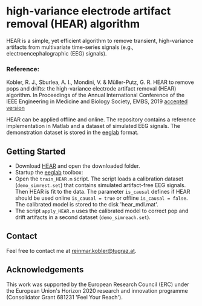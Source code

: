 # high-variance electrode artifact removal (HEAR) algorithm

HEAR is a simple, yet efficient algorithm to remove transient, high-variance artifacts from multivariate time-series signals (e.g., electroencephalographic (EEG) signals).

### Reference:

Kobler, R. J., Sburlea, A. I., Mondini, V. & Müller-Putz, G. R. HEAR to remove pops and drifts: the high-variance electrode artifact removal (HEAR) algorithm. 
In Proceedings of the Annual International Conference of the IEEE Engineering in Medicine and Biology Society, EMBS, 2019 [accepted version](https://arxiv.org/abs/1907.12354)

HEAR can be applied offline and online.
The repository contains a reference implementation in Matlab and a dataset of simulated EEG signals.
The demonstration dataset is stored in the [eeglab](https://sccn.ucsd.edu/eeglab/index.php) format.

## Getting Started
* Download [HEAR](https://github.com/rkobler/hear) and open the downloaded folder.
* Startup the [eeglab](https://sccn.ucsd.edu/wiki/Chapter_01:_Loading_Data_in_EEGLAB#Installing_EEGLAB_and_tutorial_files) toolbox:
* Open the `train_HEAR.m` script. The script loads a calibration dataset (`demo_simrest.set`) that contains simulated artifact-free EEG signals. Then HEAR is fit to the data. The parameter `is_causal` defines if HEAR should be used online `is_causal = true` or offline `is_causal = false`. The calibrated model is stored to the disk 'hear_mdl.mat'.
* The script `apply_HEAR.m` uses the calibrated model to correct pop and drift artifacts in a second dataset (`demo_simreach.set`).

## Contact
Feel free to contact me at [reinmar.kobler@tugraz.at](mailto:reinmar.kobler@tugraz.at).

## Acknowledgements
This work was supported by the European Research Council (ERC) under the European Union's Horizon 2020 research and innovation programme (Consolidator Grant 681231 'Feel Your Reach').
